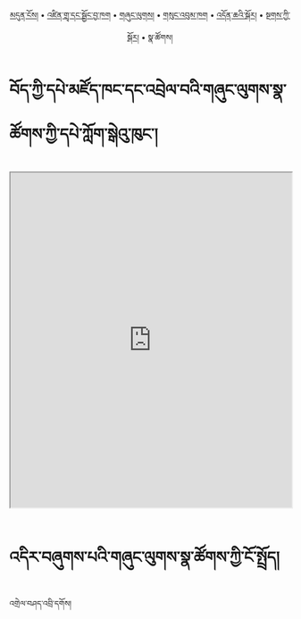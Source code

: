 <p align="center">
  <a href="https://bdrc-reader.github.io/LTWA/">མདུན་ངོས།</a> • <a href="https://bdrc-reader.github.io/LTWA/shadra">འཛིན་གྲྭ་དང་སྦྱོང་བྱ་ཁག</a> • <a href="https://bdrc-reader.github.io/LTWA/shunglug">གཞུང་ལུགས།</a>  • <a href="https://bdrc-reader.github.io/LTWA/sungbum">གསུང་འབུམ་ཁག</a> • <a href="https://bdrc-reader.github.io/LTWA/doncha">འདོན་ཆའི་སྐོར།</a> • <a href="https://bdrc-reader.github.io/LTWA/tantra">སྔགས་ཀྱི་སྐོར།</a> • <span>སྣ་ཚོགས།</span></p>


# བོད་ཀྱི་དཔེ་མཛོད་ཁང་དང་འབྲེལ་བའི་གཞུང་ལུགས་སྣ་ཚོགས་ཀྱི་དཔེ་ཀློག་སྒེའུ་ཁུང་།

<iframe allowfullscreen src="https://library.bdrc.io/scripts/embed-iframe.html?work=bdr:W1ERI0006006&origin=website.com" width="100%" height="600"></iframe>

<br>
<br>

# འདིར་བཞུགས་པའི་གཞུང་ལུགས་སྣ་ཚོགས་ཀྱི་ངོ་སྤྲོད།

འགྲེལ་བཤད་འབྲི་དགོས།









